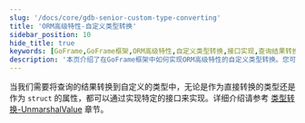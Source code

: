```yaml
---
slug: '/docs/core/gdb-senior-custom-type-converting'
title: 'ORM高级特性-自定义类型转换'
sidebar_position: 10
hide_title: true
keywords: [GoFrame,GoFrame框架,ORM高级特性,自定义类型转换,接口实现,查询结果转换,struct属性,UnmarshalValue,类型转换,文档网站SEO]
description: '本页介绍了在GoFrame框架中如何实现ORM高级特性的自定义类型转换。您可以通过实现特定接口，将查询结果转换为自定义类型或作为struct属性使用。详细的类型转换方法请参考对应章节。这一功能增强了GoFrame框架的灵活性和扩展性，为开发者提供了更高效的解决方案。'
---
```


当我们需要将查询的结果转换到自定义的类型中，无论是作为直接转换的类型还是作为 `struct` 的属性，都可以通过实现特定的接口来实现。详细介绍请参考 [类型转换-UnmarshalValue](../../类型转换/类型转换-UnmarshalValue.md) 章节。
